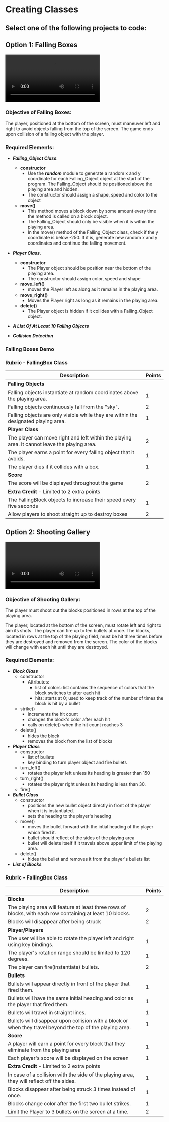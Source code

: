 # Creating Classes

## Select one of the following projects to code:

## Option 1:  Falling Boxes
![Falling Objects Example](assets/FallingObjects.mp4)
### Objective of Falling Boxes:
The player, positioned at the bottom of the screen, must maneuver left and right to avoid objects falling from the top of the screen. The game ends upon collision of a falling object with the player.

### Required Elements:
- ***Falling_Object Class***:
	- **constructor**
	 	- Use the ***random*** module to generate a random x and y coordinate for each Falling_Object object at the start of the program. The Falling_Object should be positioned above the playing area and hidden.
   		- The constructor should assign a shape, speed and color to the object
	- **move()**
		- This method moves a block down by some amount every time the method is called on a block object.
  		- The Falling_Object should only be visible when it is within the playing area.
		- In the move() method of the Falling_Object class, check if the y coordinate is below -250. If it is, generate new random x and y coordinates and continue the falling movement.


- ***Player Class***.
	- **constructor**
		- The Player object should be position near the bottom of the playing area.
    	- The constructor should assign color, speed and shape
	- **move_left()**
		- moves the Player left as along as it remains in the playing area.
	- **move_right()**
		- Moves the Player right as long as it remains in the playing area.
	- **delete()**
    	- The Player object is hidden if it collides with a Falling_Object object.


- ***A List Of At Least 10 Falling Objects***

- ***Collision Detection***

  
### Falling Boxes Demo

### Rubric - FallingBox Class
|Description|Points|
|---|---|
|**Falling Objects** 
|Falling objects instantiate at random coordinates above the playing area.|1|
|Falling objects continuously fall from the "sky".|2|
|Falling objects are only visible while they are within the designated playing area.|1|
|**Player Class**||
|The player can move right and left within the playing area. It cannot leave the playing area.|2|
|The player earns a point for every falling object that it avoids.|1|
|The player dies if it collides with a box.|1|
|**Score**||
|The score will be displayed throughout the game|2|
|**Extra Credit** - Limited to 2 extra points||
|The FallingBlock objects to increase their speed every five seconds |1|
|Allow players to shoot straight up to destroy boxes|2|


## Option 2: Shooting Gallery
![example](assets/ShootingGallery.mp4)
### Objective of Shooting Gallery:
The player must shoot out the blocks positioned in rows at the top of the playing area.

The player, located at the bottom of the screen, must rotate left and right to aim its shots. The player can fire up to ten bullets at once. The blocks, located in rows at the top of the playing field, must be hit three times before they are destroyed and removed from the screen. The color of the blocks will change with each hit until they are destroyed.

### Required Elements:
- ***Block Class***
	- constructor
		- Attributes:
		    - list of colors: list contains the sequence of colors that the block switches to after each hit
	        - hits: starts at 0; used to keep track of the number of times the block is hit by a bullet
    - strike()
	    - increments the hit count
        - changes the block's color after each hit
        - calls on delete() when the hit count reaches 3 
    - delete()
	    - hides the block
        - removes the block from the list of blocks
- ***Player Class***
	- constructor
	  - list of bullets
	  - key binding to turn player object and fire bullets
  	- turn_left()
	  	- rotates the player left unless its heading is greater than 150
  	- turn_right()
	  	- rotates the player right unless its heading is less than 30.
  	- fire()
- ***Bullet Class***
	- constructor
	  - positions the new bullet object directly in front of the player when it is instantiated.
	  - sets the heading to the player's heading
	- move()
	  - moves the bullet forward with the intial heading of the player which fired it.
	  - bullet should reflect of the sides of the playing area
	  - bullet will delete itself if it travels above upper limit of the playing area.
	- delete()
    	- hides the bullet and removes it from the player's bullets list
- ***List of Blocks***


### Rubric - FallingBox Class
|Description|Points|
|---|---|
|**Blocks**||
|The playing area will feature at least three rows of blocks, with each row containing at least 10 blocks.|2|
|Blocks will disappear after being struck|2|
|**Player/Players**||
|The user will be able to rotate the player left and right using key bindings.|1|
|The player's rotation range should be limited to 120 degrees.|1|
|The player can fire(instantiate) bullets.|2|
|**Bullets**||
|Bullets will appear directly in front of the player that fired them.|1|
|Bullets will have the same initial heading and color as the player that fired them.|1|
|Bullets will travel in straight lines. |1|
|Bullets will disappear upon collision with a block or when they travel beyond the top of the playing area.|1|
|**Score**||
|A player will earn a point for every block that they eliminate from the playing area|1|
|Each player's score will be displayed on the screen|1|
|**Extra Credit** - Limited to 2 extra points||
|In case of a collision with the side of the playing area, they will reflect off the sides.|1|
|Blocks disappear after being struck 3 times instead of once.|1|
|Blocks change color after the first two bullet strikes.|1|
|Limit the Player to 3 bullets on the screen at a time.|2|
